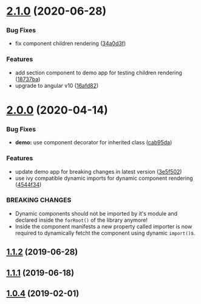 # [2.1.0](https://github.com/pascaliske/dynamic-components/compare/v2.0.0...v2.1.0) (2020-06-28)


### Bug Fixes

* fix component children rendering ([34a0d3f](https://github.com/pascaliske/dynamic-components/commit/34a0d3fe359998d27bb8466434230c6acc1b51a2))


### Features

* add section component to demo app for testing children rendering ([18737ba](https://github.com/pascaliske/dynamic-components/commit/18737baff9d352db3b10b9fc8076561013780df1))
* upgrade to angular v10 ([16afd82](https://github.com/pascaliske/dynamic-components/commit/16afd829dc5de2495db6dd4dbc46ad53f7e67752))



# [2.0.0](https://github.com/pascaliske/dynamic-components/compare/v1.1.2...v2.0.0) (2020-04-14)


### Bug Fixes

* **demo:** use component decorator for inherited class ([cab95da](https://github.com/pascaliske/dynamic-components/commit/cab95da79e954a85322491ef6fc0a44459735235))


### Features

* update demo app for breaking changes in latest version ([3e5f502](https://github.com/pascaliske/dynamic-components/commit/3e5f5028e6f1475e864f5ad79e1439b1ac91dbb9))
* use ivy compatible dynamic imports for dynamic component rendering ([4544f34](https://github.com/pascaliske/dynamic-components/commit/4544f34c2abefd4d6304b68a628a543b263d784a))


### BREAKING CHANGES

* Dynamic components should not be imported by it's module and declared inside the `forRoot()` of the library anymore!
* Inside the component manifests a new property called importer is now required to dynamically fetcht the component using dynamic `import()`s.



## [1.1.2](https://github.com/pascaliske/dynamic-components/compare/v1.1.1...v1.1.2) (2019-06-28)



## [1.1.1](https://github.com/pascaliske/dynamic-components/compare/v1.1.0...v1.1.1) (2019-06-18)



## [1.0.4](https://github.com/pascaliske/dynamic-components/compare/v1.0.3...v1.0.4) (2019-02-01)




